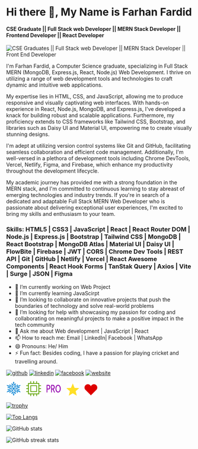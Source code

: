
# Hi there 👋, My Name is Farhan Fardid
#### CSE Graduate || Full Stack web Developer || MERN Stack Developer || Frontend Developer || React Developer

![CSE Graduates || Full Stack web Developer || MERN Stack Developer || Front End Developer](https://fiverr-res.cloudinary.com/images/t_main1,q_auto,f_auto,q_auto,f_auto/gigs/321229691/original/078ffb45d9f2396c70bd0cf1d534d96c5b1d4be7/be-your-mern-stack-expert.png)


I'm Farhan Fardid, a Computer Science graduate, specializing in Full Stack MERN (MongoDB, Express.js, React, Node.js) Web Development. I thrive on utilizing a range of web development tools and technologies to craft dynamic and intuitive web applications.

My expertise lies in HTML, CSS, and JavaScript, allowing me to produce responsive and visually captivating web interfaces. With hands-on experience in React, Node.js, MongoDB, and Express.js, I've developed a knack for building robust and scalable applications. Furthermore, my proficiency extends to CSS frameworks like Tailwind CSS, Bootstrap, and libraries such as Daisy UI and Material UI, empowering me to create visually stunning designs.

I'm adept at utilizing version control systems like Git and GitHub, facilitating seamless collaboration and efficient code management. Additionally, I'm well-versed in a plethora of development tools including Chrome DevTools, Vercel, Netlify, Figma, and Firebase, which enhance my productivity throughout the development lifecycle.

My academic journey has provided me with a strong foundation in the MERN stack, and I'm committed to continuous learning to stay abreast of emerging technologies and industry trends.
If you're in search of a dedicated and adaptable Full Stack MERN Web Developer who is passionate about delivering exceptional user experiences, I'm excited to bring my skills and enthusiasm to your team.

### Skills: HTML5 | CSS3 | JavaScript | React | React Router DOM | Node.js | Express.js | Bootstrap | Tailwind CSS | MongoDB | React Bootstrap | MongoDB Atlas | Material UI | Daisy UI | FlowBite | Firebase | JWT | CORS | Chrome Dev Tools | REST API | Git | GitHub | Netlify | Vercel | React Awesome Components | React Hook Forms | TanStak Query | Axios | Vite | Surge | JSON | Figma

- 🔭 I’m currently working on Web Project 
- 🌱 I’m currently learning JavaScirpt 
- 👯 I’m looking to collaborate on innovative projects that push the boundaries of technology and solve real-world problems 
- 🤔 I’m looking for help with showcasing my passion for coding and collaborating on meaningful projects to make a positive impact in the tech community 
- 💬 Ask me about Web development | JavaScript | React 
- 📫 How to reach me: Email | LinkedIn| Facebook | WhatsApp  
- 😄 Pronouns: He/ Him 
- ⚡ Fun fact: Besides coding, I have a passion for playing cricket and travelling around. 


[<img src='https://cdn.jsdelivr.net/npm/simple-icons@3.0.1/icons/github.svg' alt='github' height='40'>](https://github.com/FarhanFardid)  [<img src='https://cdn.jsdelivr.net/npm/simple-icons@3.0.1/icons/linkedin.svg' alt='linkedin' height='40'>](https://www.linkedin.com/in/farhan-fardid-3334a3278//)  [<img src='https://cdn.jsdelivr.net/npm/simple-icons@3.0.1/icons/facebook.svg' alt='facebook' height='40'>](https://www.facebook.com/farhan.fardid)  [<img src='https://cdn.jsdelivr.net/npm/simple-icons@3.0.1/icons/icloud.svg' alt='website' height='40'>](https://64a300768cd57a2daacb1c0b--scintillating-otter-c5427b.netlify.app/)  

<a href='https://archiveprogram.github.com/'><img src='https://raw.githubusercontent.com/acervenky/animated-github-badges/master/assets/acbadge.gif' width='40' height='40'></a> <a href='https://docs.github.com/en/developers'><img src='https://raw.githubusercontent.com/acervenky/animated-github-badges/master/assets/devbadge.gif' width='40' height='40'></a> <a href='https://github.com/pricing'><img src='https://raw.githubusercontent.com/acervenky/animated-github-badges/master/assets/pro.gif' width='40' height='40'></a> <a href='https://stars.github.com/'><img src='https://raw.githubusercontent.com/acervenky/animated-github-badges/master/assets/starbadge.gif' width='35' height='35'></a> <a href='https://docs.github.com/en/github/supporting-the-open-source-community-with-github-sponsors'><img src='https://raw.githubusercontent.com/acervenky/animated-github-badges/master/assets/sponsorbadge.gif' width='35' height='35'></a> 

[![trophy](https://github-profile-trophy.vercel.app/?username=FarhanFardid)](https://github.com/ryo-ma/github-profile-trophy)

[![Top Langs](https://github-readme-stats.vercel.app/api/top-langs/?username=FarhanFardid)](https://github.com/anuraghazra/github-readme-stats)

![GitHub stats](https://github-readme-stats.vercel.app/api?username=FarhanFardid&show_icons=true&theme=radical)  


![GitHub streak stats](https://streak-stats.demolab.com/?user=FarhanFardid)  

